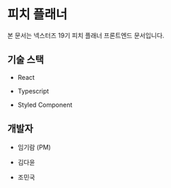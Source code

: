 # 피치 플래너

본 문서는 넥스터즈 19기 피치 플래너 프론트엔드 문서입니다.

## 기술 스택

- React

- Typescript

- Styled Component

## 개발자

- 임기람 (PM)

- 김다윤

- 조민국
